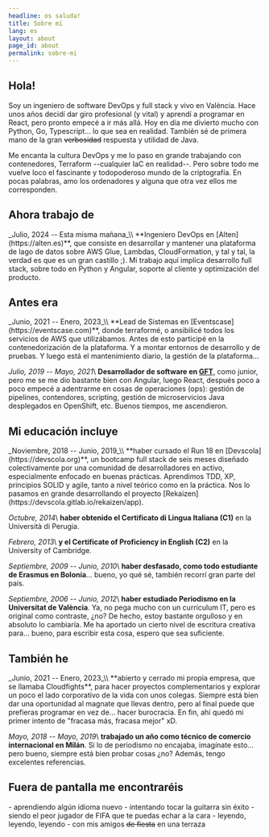 ```yaml
---
headline: os saluda!
title: Sobre mí
lang: es
layout: about
page_id: about
permalink: sobre-mi
---
```


<h2 class="section print-only"><i class="fa-solid fa-user"></i> Hola!</h2>
Soy un ingeniero de software DevOps y full stack y vivo en València. Hace unos años decidí dar giro profesional (y vital) y aprendí a programar en React, pero pronto empecé a ir más allá. Hoy en día me divierto mucho con Python, Go, Typescript... lo que sea en realidad. También sé de primera mano de la gran <del>verbosidad</del> respuesta y utilidad de Java.

Me encanta la cultura DevOps y me lo paso en grande trabajando con contenedores, Terraform --cualquier IaC en realidad--. Pero sobre todo me vuelve loco el fascinante y todopoderoso mundo de la criptografía. En pocas palabras, amo los ordenadores y alguna que otra vez ellos me corresponden.

<h2 class="section"><i class="fa-solid fa-briefcase"></i> Ahora trabajo de</h2>
_Julio, 2024 -- Esta misma mañana_\\
**Ingeniero DevOps en [Alten](https://alten.es)**, que consiste en desarrollar y mantener una plataforma de lago de datos sobre AWS Glue, Lambdas, CloudFormation, y tal y tal, la verdad es que es un gran castillo ;). Mi trabajo aquí implica desarrollo full stack, sobre todo en Python y Angular, soporte al cliente y optimización del producto.

<h2 class="section"><i class="fa-solid fa-backward"></i> Antes era</h2>
_Junio, 2021 -- Enero, 2023_\\
**Lead de Sistemas en [Eventscase](https://eventscase.com)**, donde terraformé, o ansibilicé todos los servicios de AWS que utilizábamos. Antes de esto participé en la contenedorización de la plataforma. Y a montar entornos de desarrollo y de pruebas. Y luego está el mantenimiento diario, la gestión de la plataforma...

_Julio, 2019 -- Mayo, 2021_\\
**Desarrollador de software en [GFT](https://gft.com)**, como junior, pero me se me dio bastante bien con Angular, luego React, después poco a poco empecé a adentrarme en cosas de operaciones (ops): gestión de pipelines, contendores, scripting, gestión de microservicios Java desplegados en OpenShift, etc. Buenos tiempos, me ascendieron.

<h2 class="section"><i class="fa-solid fa-graduation-cap"></i> Mi educación incluye</h2>
_Noviembre, 2018 -- Junio, 2019_\\
**haber cursado el Run 18 en [Devscola](https://devscola.org)**, un bootcamp full stack de seis meses diseñado colectivamente por una comunidad de desarrolladores en activo, especialmente enfocado en buenas prácticas. Aprendimos TDD, XP, principios SOLID y agile, tanto a nivel teórico como en la práctica. Nos lo pasamos en grande desarrollando el proyecto [Rekaizen](https://devscola.gitlab.io/rekaizen/app).

_Octubre, 2014_\\
**haber obtenido el Certificato di Lingua Italiana (C1)** en la Università di Perugia.

_Febrero, 2013_\\
**y el Certificate of Proficiency in English (C2)** en la University of Cambridge.

_Septiembre, 2009 -- Junio, 2010_\\
**haber desfasado, como todo estudiante de Erasmus en Bolonia**... bueno, yo qué sé, también recorrí gran parte del país.

_Septiembre, 2006 -- Junio, 2012_\\
**haber estudiado Periodismo en la Universitat de València**. Ya, no pega mucho con un currículum IT, pero es original como contraste, ¿no? De hecho, estoy bastante orgulloso y en absoluto lo cambiaría. Me ha aportado un cierto nivel de escritura creativa para... bueno, para escribir esta cosa, espero que sea suficiente.

<h2 class="section"><i class="fa-solid fa-star-of-life"></i> También he</h2>
_Junio, 2021 -- Enero, 2023_\\
**abierto y cerrado mi propia empresa, que se llamaba Cloudfights**, para hacer proyectos complementarios y explorar un poco el lado corporativo de la vida con unos colegas. Siempre está bien dar una oportunidad al magnate que llevas dentro, pero al final puede que prefieras programar en vez de... hacer burocracia. En fin, ahí quedó mi primer intento de "fracasa más, fracasa mejor" xD.

_Mayo, 2018 -- Mayo, 2019_\\
**trabajado un año como técnico de comercio internacional en Milán**. Si lo de periodismo no encajaba, imagínate esto... pero bueno, siempre está bien probar cosas ¿no? Además, tengo excelentes referencias.

<h2 class="section"><i class="fa-solid fa-signs-post"></i> Fuera de pantalla me encontraréis</h2>
- aprendiendo algún idioma nuevo
- intentando tocar la guitarra sin éxito
- siendo el peor jugador de FIFA que te puedas echar a la cara
- leyendo, leyendo, leyendo
- con mis amigos <del>de fiesta</del> en una terraza
